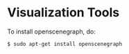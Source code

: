 Visualization Tools
====================

To install openscenegraph, do: 

    $ sudo apt-get install openscenegraph 




